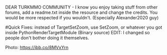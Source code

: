 DEAR TURKMMO COMMUNITY - I know you enjoy taking stuff from other forums, add a readme.txt inside the resource and change the credits. You would be more respected if you wouldn't. (Especially Alexander2020 guy)



#Quick Fixes: instead of TargetSetZoom, use SetZoom, or whatever you got inside PythonRenderTargetModule (Binary source)
EDIT: I changed so people don't bother doing it themselves.

Photo: https://ibb.co/8MVxYrn
